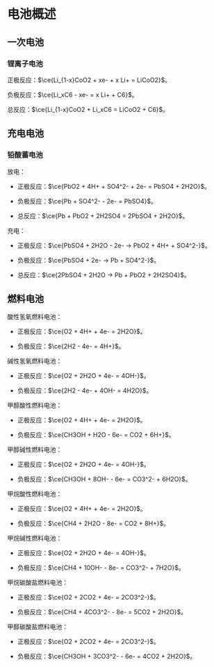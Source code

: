 # 电池概述

## 一次电池

### 锂离子电池

正极反应：$\ce{Li_{1-x}CoO2 + xe- + x Li+ = LiCoO2}$。

负极反应：$\ce{Li_xC6 - xe- = x Li+ + C6}$。

总反应：$\ce{Li_{1-x}CoO2 + Li_xC6 = LiCoO2 + C6}$。

## 充电电池

### 铅酸蓄电池

放电：

- 正极反应：$\ce{PbO2 + 4H+ + SO4^2- + 2e- = PbSO4 + 2H2O}$。

- 负极反应：$\ce{Pb + SO4^2- - 2e- = PbSO4}$。

- 总反应：$\ce{Pb + PbO2 + 2H2SO4 = 2PbSO4 + 2H2O}$。

充电：

- 正极反应：$\ce{PbSO4 + 2H2O - 2e- -> PbO2 + 4H+ + SO4^2-}$。

- 负极反应：$\ce{PbSO4 + 2e- -> Pb + SO4^2-}$。

- 总反应：$\ce{2PbSO4 + 2H2O -> Pb + PbO2 + 2H2SO4}$。  

## 燃料电池

酸性氢氧燃料电池：

- 正极反应：$\ce{O2 + 4H+ + 4e- = 2H2O}$。

- 负极反应：$\ce{2H2 - 4e- = 4H+}$。

碱性氢氧燃料电池：

- 正极反应：$\ce{O2 + 2H2O + 4e- = 4OH-}$。

- 负极反应：$\ce{2H2 - 4e- + 4OH- = 4H2O}$。

甲醇酸性燃料电池：

- 正极反应：$\ce{O2 + 4H+ + 4e- = 2H2O}$。

- 负极反应：$\ce{CH3OH + H2O - 6e- = CO2 + 6H+}$。

甲醇碱性燃料电池：

- 正极反应：$\ce{O2 + 2H2O + 4e- = 4OH-}$。

- 负极反应：$\ce{CH3OH + 8OH- - 6e- = CO3^2- + 6H2O}$。

甲烷酸性燃料电池：

- 正极反应：$\ce{O2 + 4H+ + 4e- = 2H2O}$。

- 负极反应：$\ce{CH4 + 2H2O - 8e- = CO2 + 8H+}$。

甲烷碱性燃料电池：

- 正极反应：$\ce{O2 + 2H2O + 4e- = 4OH-}$。

- 负极反应：$\ce{CH4 + 10OH- - 8e- = CO3^2- + 7H2O}$。

甲烷碳酸盐燃料电池：

- 正极反应：$\ce{O2 + 2CO2 + 4e- = 2CO3^2-}$。

- 负极反应：$\ce{CH4 + 4CO3^2- - 8e- = 5CO2 + 2H2O}$。

甲醇碳酸盐燃料电池：

- 正极反应：$\ce{O2 + 2CO2 + 4e- = 2CO3^2-}$。

- 负极反应：$\ce{CH3OH + 3CO3^2- - 6e- = 4CO2 + 2H2O}$。
